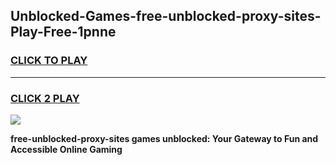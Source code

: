
## Unblocked-Games-free-unblocked-proxy-sites-Play-Free-1pnne
<h3>
<a href="https://premium76.site?title=free-unblocked-proxy-sites&ref=21A">CLICK TO PLAY</a></h3>
<hr>

<h3>
<a href="https://premium76.site?title=free-unblocked-proxy-sites&ref=21A">CLICK 2 PLAY</a>
  
</h3>

<a href="https://premium76.site?title=free-unblocked-proxy-sites&ref=21A"><img src="https://clearcache.store/games.png"></a>


**free-unblocked-proxy-sites games unblocked: Your Gateway to Fun and Accessible Online Gaming**
